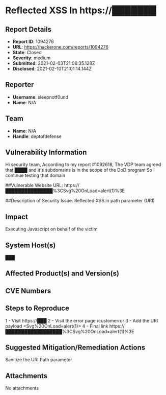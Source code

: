 # Reflected XSS In https://███████

## Report Details
- **Report ID**: 1094276
- **URL**: https://hackerone.com/reports/1094276
- **State**: Closed
- **Severity**: medium
- **Submitted**: 2021-02-03T21:06:35.128Z
- **Disclosed**: 2021-02-10T21:01:14.144Z

## Reporter
- **Username**: sleepnotf0und
- **Name**: N/A

## Team
- **Name**: N/A
- **Handle**: deptofdefense

## Vulnerability Information
Hi security team,
According to my report #1092618, The VDP team agreed that ***████*** and it's subdomains is in the scope of the DoD program
So I continue testing that domain

##Vulnerable Website URL:
https://███████████████%3CSvg%20OnLoad=alert(1)%3E

##Description of Security Issue:
Reflected XSS in path parameter (URI)

## Impact

Executing Javascript on behalf of the victim

## System Host(s)
███

## Affected Product(s) and Version(s)


## CVE Numbers


## Steps to Reproduce
1 - Visit https://███
2 - Visit the error page /customerror
3 - Add the URI payload <Svg%20OnLoad=alert(1)>
4 - Final link https://██████████████████%3CSvg%20OnLoad=alert(1)%3E

## Suggested Mitigation/Remediation Actions
Sanitize the URI Path parameter



## Attachments
No attachments

